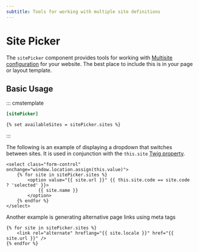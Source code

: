 ```yaml
---
subtitle: Tools for working with multiple site definitions
---
```

# Site Picker

The `sitePicker` component provides tools for working with [Multisite configuration](../resources/multisite.md) for your website. The best place to include this is in your page or layout template.

## Basic Usage

::: cmstemplate
```ini
[sitePicker]
```
```twig
{% set availableSites = sitePicker.sites %}
```
:::

The following is an example of displaying a dropdown that switches between sites. It is used in conjunction with the `this.site` [Twig property](../../markup/property/this-site.md).

```twig
<select class="form-control" onchange="window.location.assign(this.value)">
    {% for site in sitePicker.sites %}
        <option value="{{ site.url }}" {{ this.site.code == site.code ? 'selected' }}>
            {{ site.name }}
        </option>
    {% endfor %}
</select>
```

Another example is generating alternative page links using meta tags

```twig
{% for site in sitePicker.sites %}
    <link rel="alternate" hreflang="{{ site.locale }}" href="{{ site.url }}" />
{% endfor %}
```
